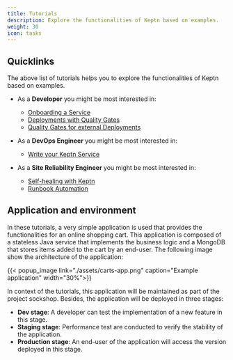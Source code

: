 ```yaml
---
title: Tutorials
description: Explore the functionalities of Keptn based on examples.
weight: 30
icon: tasks
---
```

## Quicklinks

The above list of tutorials helps you to explore the functionalities of Keptn based on examples.

* As a **Developer** you might be most interested in:
  * [Onboarding a Service](./onboard-carts-service/)
  * [Deployments with Quality Gates](./deployments-with-quality-gates/)
  * [Quality Gates for external Deployments](./quality-gates/)

* As a **DevOps Engineer** you might be most interested in:
  * [Write your Keptn Service](./custom-service/)

* As a **Site Reliability Engineer** you might be most interested in:
  * [Self-healing with Keptn](./self-healing-with-keptn/)
  * [Runbook Automation](./runbook-automation-and-self-healing/)

## Application and environment

In these tutorials, a very simple application is used that provides the functionalities for an online shopping cart. This application is composed of a stateless Java service that implements the business logic and a MongoDB that stores items added to the cart by an end-user. The following image show the architecture of the application:

{{< popup_image
  link="./assets/carts-app.png"
  caption="Example application"
  width="30%">}}

In context of the tutorials, this application will be maintained as part of the project sockshop. Besides, the application will be deployed in three stages:

* **Dev stage**: A developer can test the implementation of a new feature in this stage.
* **Staging stage**: Performance test are conducted to verify the stability of the application.
* **Production stage**: An end-user of the application will access the version deployed in this stage. 

